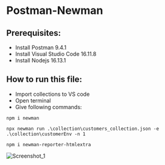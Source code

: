 # Postman-Newman
## Prerequisites:
* Install Postman 9.4.1
* Install Visual Studio Code 16.11.8
* Install Nodejs 16.13.1
## How to run this file:
* Import collections to VS code
* Open terminal
* Give following commands:
```
npm i newman
```
```
npx newman run .\collection\customers_collection.json -e .\collection\customerEnv -n 1
```
```
npm i newman-reporter-htmlextra
```

![Screenshot_1](https://user-images.githubusercontent.com/71173675/147214191-6e0357f9-dce2-46d3-af04-f4b91adc0fa1.png)
